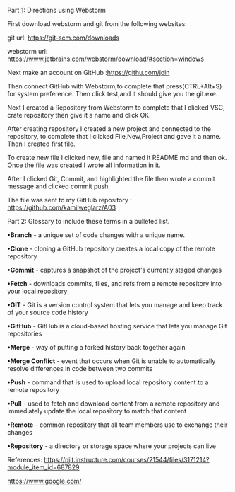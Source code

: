 Part 1: Directions using Webstorm

First download webstorm and git from the following websites:

git url: https://git-scm.com/downloads

webstorm url: https://www.jetbrains.com/webstorm/download/#section=windows

Next make an account on GitHub :https://githu.com/join

Then connect GitHub with Webstorm,to complete that press(CTRL+Alt+S) for system preference. Then click test,and it should give you the git.exe.

Next I created a Repository from Webstorm to complete that I clicked VSC, crate repository then give it a name and click OK.

After creating repository I created a new project and connected to the repository, to complete that I clicked File,New,Project and gave it a name. Then I created first file. 

To create new file I clicked new, file and named it README.md and then ok. Once the file was created I wrote all information in it. 

After I clicked Git, Commit, and highlighted the file then wrote a commit message and clicked commit push.

The file was sent to my GitHub repository : https://github.com/kamilweglarz/A03



Part 2: Glossary to include these terms in a bulleted list.



**•Branch** -  a unique set of code changes with a unique name.

**•Clone** - cloning a GitHub repository creates a local copy of the remote repository

**•Commit** - captures a snapshot of the project's currently staged changes

**•Fetch** - downloads commits, files, and refs from a remote repository into your local repository

**•GIT** - Git is a version control system that lets you manage and keep track of your source code history

**•GitHub** - GitHub is a cloud-based hosting service that lets you manage Git repositories

**•Merge** - way of putting a forked history back together again

**•Merge Conflict** - event that occurs when Git is unable to automatically resolve differences in code between two commits

**•Push** - command that is used to upload local repository content to a remote repository

**•Pull** - used to fetch and download content from a remote repository and immediately update the local repository to match that content

**•Remote** - common repository that all team members use to exchange their changes

**•Repository** - a directory or storage space where your projects can live

References:
https://njit.instructure.com/courses/21544/files/3171214?module_item_id=687829

https://www.google.com/